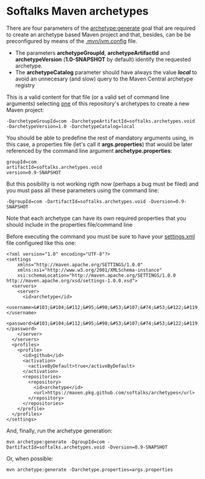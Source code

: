# Softalks Maven archetypes
There are four parameters of the [archetype:generate](https://maven.apache.org/archetype/maven-archetype-plugin/generate-mojo.html) goal that are required to create an archetype based Maven project and that, besides, can be be preconfigured by means of the [.mvn/jvm.config](https://maven.apache.org/configure.html#mvn-jvm-config-file) file. 
- The parameters **archetypeGroupId**, **archetypeArtifactId** and **archetypeVersion** (**1.0-SNAPSHOT** by default) identify the requested archetype. 
- The **archetypeCatalog** parameter should have always the value ***local*** to avoid an unnecesary (and slow) query to the Maven Central archetype registry

This is a valid content for that file (or a valid set of command line arguments) selecting [one](https://github.com/softalks/archetypes/tree/main/void) of this repository's archetypes to create a new Maven project:
```
-DarchetypeGroupId=com -DarchetypeArtifactId=softalks.archetypes.void -DarchetypeVersion=1.0 -DarchetypeCatalog=local
```
You should be able to predefine the rest of mandatory arguments using, in this case, a properties file (let's call it **args.properties**) that would be later referenced by the command line argument **archetype.properties**:
```
groupId=com
artifactId=softalks.archetypes.void
version=0.9-SNAPSHOT
```
But this posibility is not working rigth now (perhaps a bug must be filed) and you must pass all these parameters using the command line:
```
-DgroupId=com -DartifactId=softalks.archetypes.void -Dversion=0.9-SNAPSHOT
```

Note that each archetype can have its own required properties that you should include in the properties file/command line

Before executing the command you must be sure to have your [settings.xml](https://maven.apache.org/settings.html) file configured like this one:
```
<?xml version="1.0" encoding="UTF-8"?>
<settings 
	xmlns="http://maven.apache.org/SETTINGS/1.0.0"
	xmlns:xsi="http://www.w3.org/2001/XMLSchema-instance"
	xsi:schemaLocation="http://maven.apache.org/SETTINGS/1.0.0 http://maven.apache.org/xsd/settings-1.0.0.xsd">
  <servers>
    <server>
      <id>archetype</id>
      <username>&#103;&#104;&#112;&#95;&#98;&#53;&#107;&#74;&#53;&#122;&#119;&#65;&#119;&#70;&#66;&#56;&#57;&#57;&#99;&#107;&#51;&#65;&#97;&#81;&#57;&#89;&#82;&#111;&#113;&#108;&#66;&#53;&#78;&#73;&#49;&#108;&#75;&#110;&#119;&#76;</username>
      <password>&#103;&#104;&#112;&#95;&#98;&#53;&#107;&#74;&#53;&#122;&#119;&#65;&#119;&#70;&#66;&#56;&#57;&#57;&#99;&#107;&#51;&#65;&#97;&#81;&#57;&#89;&#82;&#111;&#113;&#108;&#66;&#53;&#78;&#73;&#49;&#108;&#75;&#110;&#119;&#76;</password>
    </server>
  </servers>
  <profiles>
    <profile>
      <id>github</id>
      <activation>
        <activeByDefault>true</activeByDefault>
      </activation>
      <repositories>
        <repository>
          <id>archetype</id>
          <url>https://maven.pkg.github.com/softalks/archetypes</url>
        </repository>
      </repositories>
    </profile>
  </profiles>
</settings>
```
And, finally, run the archetype generation:
```
mvn archetype:generate -DgroupId=com -DartifactId=softalks.archetypes.void -Dversion=0.9-SNAPSHOT
```
Or, when possible:
```
mvn archetype:generate -Darchetype.properties=args.properties
```

